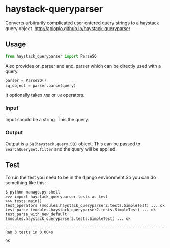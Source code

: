 # haystack-queryparser
Converts arbitrarily complicated user entered query strings to a haystack query object. http://aplopio.github.io/haystack-queryparser

## Usage
```python
from haystack_queryparser import ParseSQ
```

Also provides or_parser and and_parser which can be directly used with a query.

```python
parser = ParseSQ()
sq_object = parser.parse(query)
```

It optionally takes `AND` or `OR` operators.

### Input
Input should be a string. This the query.

### Output
Output is a `SQ(haystack.query.SQ)` object. This can be passed to `SearchQuerySet.filter` and the	query will be applied.

## Test
To run the test you need to be in the django environment.So you can do something like this:

```
$ python manage.py shell
>>> import haystack_queryparser.tests as test
>>> tests.main()
test_operators (modules.haystack_queryparser2.tests.SimpleTest) ... ok
test_parse (modules.haystack_queryparser2.tests.SimpleTest) ... ok
test_parse_with_new_default (modules.haystack_queryparser2.tests.SimpleTest) ... ok

----------------------------------------------------------------------
Ran 3 tests in 0.004s

OK
```
